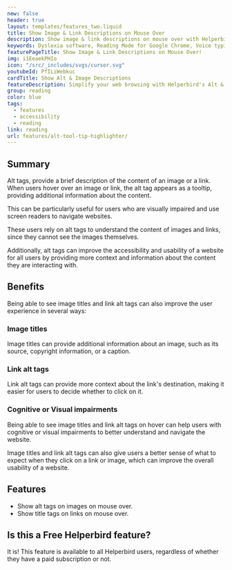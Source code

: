 ```yaml
---
new: false
header: true
layout: templates/features_two.liquid
title: Show Image & Link Descriptions on Mouse Over
description: Show image & link descriptions on mouse over with Helperbird on any website or PDF. Available as an extension on Chrome, Edge, Firefox, iPad, and iPhone.
keywords: Dyslexia software, Reading Mode for Google Chrome, Voice typing for Chrome, Text to speech for Chrome, text reader, Immersive Reader, dyslexia fonts, accessibility software, dyslexia software, Helperbird for Edge, Helperbird for Firefox, Helperbird for Chrome, Opendyslexic for Chrome, OpenDyslexic
featurePageTitle: Show Image & Link Descriptions on Mouse Over!
img: i1EeaekPHIo
icon: "/src/_includes/svgs/cursor.svg"
youtubeId: PfILiWebkuc
cardTitle: Show Alt & Image Descriptions
featureDescription: Simplify your web browsing with Helperbird's Alt & title description feature. Get additional information about the content by hovering over images and links.
group: reading
color: blue
tags:
  - features
  - accessibility
  - reading
link: reading
url: features/alt-tool-tip-highlighter/
---
```


## Summary

Alt tags, provide a brief description of the content of an image or a link. When users hover over an image or link, the alt tag appears as a tooltip, providing additional information about the content. 

This can be particularly useful for users who are visually impaired and use screen readers to navigate websites. 

These users rely on alt tags to understand the content of images and links, since they cannot see the images themselves. 

Additionally, alt tags can improve the accessibility and usability of a website for all users by providing more context and information about the content they are interacting with.

## Benefits


Being able to see image titles and link alt tags can also improve the user experience in several ways:

### Image titles
Image titles can provide additional information about an image, such as its source, copyright information, or a caption.

### Link alt tags
Link alt tags can provide more context about the link's destination, making it easier for users to decide whether to click on it.

### Cognitive or Visual impairments

Being able to see image titles and link alt tags on hover can help users with cognitive or visual impairments to better understand and navigate the website.

Image titles and link alt tags can also give users a better sense of what to expect when they click on a link or image, which can improve the overall usability of a website.


## Features

- Show alt tags on images on mouse over.
- Show title tags on links on mouse over.


## Is this a Free Helperbird feature?

It is! This feature is available to all Helperbird users, regardless of whether they have a paid subscription or not.




























